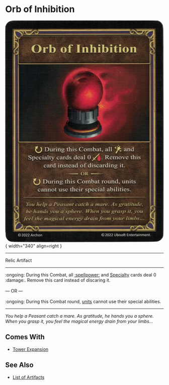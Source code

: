 # Orb of Inhibition

![Orb of Inhibition](../assets/artifacts_relic-orb_of_inhibition.webp){ width="340" align=right }
___
Relic Artifact
___
:ongoing: During this Combat, all [:spellpower:](../spells.md) and [Specialty](../heroes.md) cards deal 0 :damage:. Remove this card instead of discaring it.<br><br>— OR —<br><br> :ongoing: During this Combat round, [units](../units.md) cannot use their special abilities.
___
*You help a Peasant catch a mare. As gratitude, he hands you a sphere. When you grasp it, you feel the magical energy drain from your limbs...*


## Comes With

- [Tower Expansion](../content.md)


## See Also

- [List of Artifacts](../artifacts.md)
